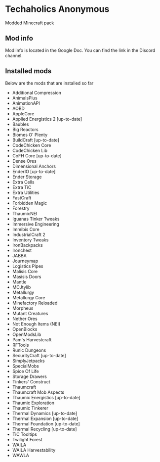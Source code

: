 # Techaholics Anonymous
Modded Minecraft pack

Mod info
------
Mod info is located in the Google Doc. You can find the link in the Discord channel.

Installed mods
--------------
Below are the mods that are installed so far

- Additional Compression
- AnimalsPlus
- AnimationAPI
- AOBD
- AppleCore
- Applied Energistics 2  [up-to-date]
- Baubles
- Big Reactors
- Biomes O' Plenty
- BuildCraft [up-to-date]
- CodeChicken Core
- CodeChicken Lib
- CoFH Core [up-to-date]
- Dense Ores
- Dimensional Anchors
- EnderIO  [up-to-date]
- Ender Storage
- Extra Cells
- Extra TiC
- Extra Utilities
- FastCraft
- Forbidden Magic
- Forestry
- ThaumicNEI
- Iguanas Tinker Tweaks
- Immersive Engineering
- Immibis Core
- IndustrialCraft 2
- Inventory Tweaks
- IronBackpacks
- Ironchest
- JABBA
- Journeymap
- Logistics Pipes
- Malisis Core
- Masisis Doors
- Mantle
- MCJtylib
- Metallurgy
- Metallurgy Core
- Minefactory Reloaded
- Morpheus
- Mutant Creatures
- Nether Ores
- Not Enough Items (NEI)
- OpenBlocks
- OpenModsLib
- Pam's Harvestcraft
- RFTools
- Runic Dungeons
- SecurityCraft [up-to-date]
- SimplyJetpacks
- SpecialMobs
- Spice Of Life
- Storage Drawers
- Tinkers' Construct
- Thaumcraft
- Thaumcraft Mob Aspects
- Thaumic Energistics [up-to-date]
- Thaumic Exploration
- Thaumic Tinkerer
- Thermal Dynamics [up-to-date]
- Thermal Expansion [up-to-date]
- Thermal Foundation [up-to-date]
- Thermal Recycling [up-to-date]
- TiC Tooltips
- Twilight Forest
- WAILA
- WAILA Harvestability
- WAWLA
